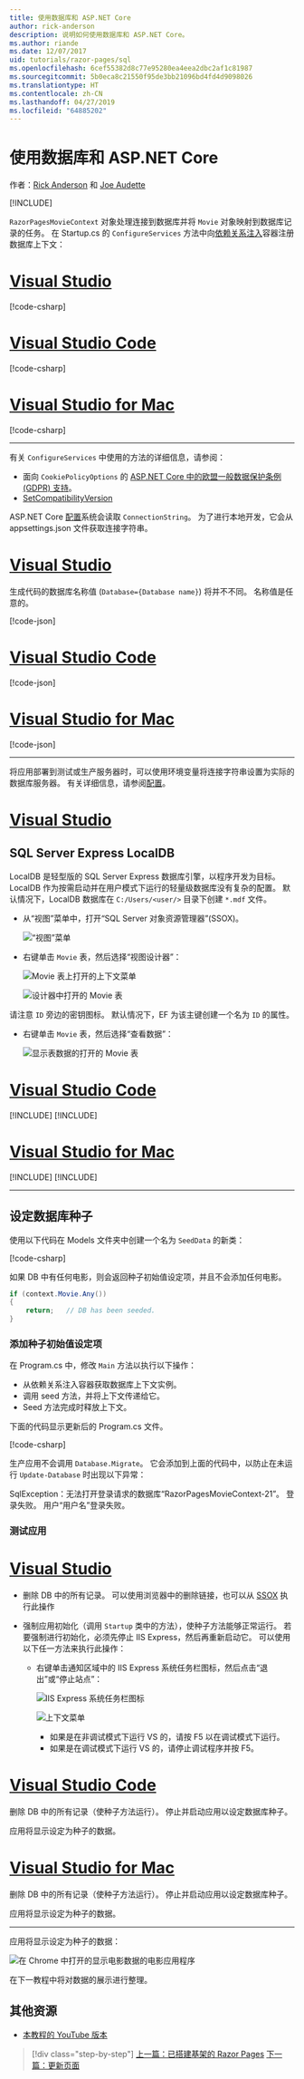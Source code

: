 ```yaml
---
title: 使用数据库和 ASP.NET Core
author: rick-anderson
description: 说明如何使用数据库和 ASP.NET Core。
ms.author: riande
ms.date: 12/07/2017
uid: tutorials/razor-pages/sql
ms.openlocfilehash: 6cef55382d8c77e95280ea4eea2dbc2af1c81987
ms.sourcegitcommit: 5b0eca8c21550f95de3bb21096bd4fd4d9098026
ms.translationtype: HT
ms.contentlocale: zh-CN
ms.lasthandoff: 04/27/2019
ms.locfileid: "64885202"
---
```

# <a name="work-with-a-database-and-aspnet-core"></a>使用数据库和 ASP.NET Core

作者：[Rick Anderson](https://twitter.com/RickAndMSFT) 和 [Joe Audette](https://twitter.com/joeaudette)

[!INCLUDE[](~/includes/rp/download.md)]

`RazorPagesMovieContext` 对象处理连接到数据库并将 `Movie` 对象映射到数据库记录的任务。 在 Startup.cs 的 `ConfigureServices` 方法中向[依赖关系注入](xref:fundamentals/dependency-injection)容器注册数据库上下文：

# <a name="visual-studiotabvisual-studio"></a>[Visual Studio](#tab/visual-studio)

[!code-csharp[](razor-pages-start/sample/RazorPagesMovie22/Startup.cs?name=snippet_ConfigureServices&highlight=15-18)]

# <a name="visual-studio-codetabvisual-studio-code"></a>[Visual Studio Code](#tab/visual-studio-code)

[!code-csharp[](razor-pages-start/sample/RazorPagesMovie22/Startup.cs?name=snippet_UseSqlite&highlight=11-12)]

# <a name="visual-studio-for-mactabvisual-studio-mac"></a>[Visual Studio for Mac](#tab/visual-studio-mac)

[!code-csharp[](razor-pages-start/sample/RazorPagesMovie22/Startup.cs?name=snippet_UseSqlite&highlight=11-12)]

---

有关 `ConfigureServices` 中使用的方法的详细信息，请参阅：

* 面向 `CookiePolicyOptions` 的 [ASP.NET Core 中的欧盟一般数据保护条例 (GDPR) 支持](xref:security/gdpr)。
* [SetCompatibilityVersion](xref:mvc/compatibility-version)

ASP.NET Core [配置](xref:fundamentals/configuration/index)系统会读取 `ConnectionString`。 为了进行本地开发，它会从 appsettings.json 文件获取连接字符串。

# <a name="visual-studiotabvisual-studio"></a>[Visual Studio](#tab/visual-studio)

生成代码的数据库名称值 (`Database={Database name}`) 将并不不同。 名称值是任意的。

[!code-json[](razor-pages-start/sample/RazorPagesMovie22/appsettings.json)]

# <a name="visual-studio-codetabvisual-studio-code"></a>[Visual Studio Code](#tab/visual-studio-code)

[!code-json[](~/tutorials/razor-pages/razor-pages-start/sample/RazorPagesMovie/appsettings_SQLite.json?highlight=8-10)]

# <a name="visual-studio-for-mactabvisual-studio-mac"></a>[Visual Studio for Mac](#tab/visual-studio-mac)

[!code-json[](~/tutorials/razor-pages/razor-pages-start/sample/RazorPagesMovie/appsettings_SQLite.json?highlight=8-10)]

---

将应用部署到测试或生产服务器时，可以使用环境变量将连接字符串设置为实际的数据库服务器。 有关详细信息，请参阅[配置](xref:fundamentals/configuration/index)。

# <a name="visual-studiotabvisual-studio"></a>[Visual Studio](#tab/visual-studio)

## <a name="sql-server-express-localdb"></a>SQL Server Express LocalDB

LocalDB 是轻型版的 SQL Server Express 数据库引擎，以程序开发为目标。 LocalDB 作为按需启动并在用户模式下运行的轻量级数据库没有复杂的配置。 默认情况下，LocalDB 数据库在 `C:/Users/<user/>` 目录下创建 `*.mdf` 文件。

<a name="ssox"></a>
* 从“视图”菜单中，打开“SQL Server 对象资源管理器”(SSOX)。

  ![“视图”菜单](sql/_static/ssox.png)

* 右键单击 `Movie` 表，然后选择“视图设计器”：

  ![Movie 表上打开的上下文菜单](sql/_static/design.png)

  ![设计器中打开的 Movie 表](sql/_static/dv.png)

请注意 `ID` 旁边的密钥图标。 默认情况下，EF 为该主键创建一个名为 `ID` 的属性。

* 右键单击 `Movie` 表，然后选择“查看数据”：

  ![显示表数据的打开的 Movie 表](sql/_static/vd22.png)

# <a name="visual-studio-codetabvisual-studio-code"></a>[Visual Studio Code](#tab/visual-studio-code)

[!INCLUDE[](~/includes/rp/sqlite.md)]
[!INCLUDE[](~/includes/RP-mvc-shared/sqlite-warn.md)]

# <a name="visual-studio-for-mactabvisual-studio-mac"></a>[Visual Studio for Mac](#tab/visual-studio-mac)

[!INCLUDE[](~/includes/rp/sqlite.md)]
[!INCLUDE[](~/includes/RP-mvc-shared/sqlite-warn.md)]

---

## <a name="seed-the-database"></a>设定数据库种子

使用以下代码在 Models 文件夹中创建一个名为 `SeedData` 的新类：

[!code-csharp[](razor-pages-start/sample/RazorPagesMovie22/Models/SeedData.cs?name=snippet_1)]

如果 DB 中有任何电影，则会返回种子初始值设定项，并且不会添加任何电影。

```csharp
if (context.Movie.Any())
{
    return;   // DB has been seeded.
}
```

<a name="si"></a>

### <a name="add-the-seed-initializer"></a>添加种子初始值设定项

在 Program.cs 中，修改 `Main` 方法以执行以下操作：

* 从依赖关系注入容器获取数据库上下文实例。
* 调用 seed 方法，并将上下文传递给它。
* Seed 方法完成时释放上下文。

下面的代码显示更新后的 Program.cs 文件。

[!code-csharp[](razor-pages-start/sample/RazorPagesMovie22/Program.cs)]

生产应用不会调用 `Database.Migrate`。 它会添加到上面的代码中，以防止在未运行 `Update-Database` 时出现以下异常：

SqlException：无法打开登录请求的数据库“RazorPagesMovieContext-21”。 登录失败。
用户“用户名”登录失败。

### <a name="test-the-app"></a>测试应用

# <a name="visual-studiotabvisual-studio"></a>[Visual Studio](#tab/visual-studio)

* 删除 DB 中的所有记录。 可以使用浏览器中的删除链接，也可以从 [SSOX](xref:tutorials/razor-pages/new-field#ssox) 执行此操作
* 强制应用初始化（调用 `Startup` 类中的方法），使种子方法能够正常运行。 若要强制进行初始化，必须先停止 IIS Express，然后再重新启动它。 可以使用以下任一方法来执行此操作：

  * 右键单击通知区域中的 IIS Express 系统任务栏图标，然后点击“退出”或“停止站点”：

    ![IIS Express 系统任务栏图标](../first-mvc-app/working-with-sql/_static/iisExIcon.png)

    ![上下文菜单](sql/_static/stopIIS.png)

    * 如果是在非调试模式下运行 VS 的，请按 F5 以在调试模式下运行。
    * 如果是在调试模式下运行 VS 的，请停止调试程序并按 F5。

# <a name="visual-studio-codetabvisual-studio-code"></a>[Visual Studio Code](#tab/visual-studio-code)

删除 DB 中的所有记录（使种子方法运行）。 停止并启动应用以设定数据库种子。

应用将显示设定为种子的数据。

# <a name="visual-studio-for-mactabvisual-studio-mac"></a>[Visual Studio for Mac](#tab/visual-studio-mac)

删除 DB 中的所有记录（使种子方法运行）。 停止并启动应用以设定数据库种子。

应用将显示设定为种子的数据。

---

应用将显示设定为种子的数据：

![在 Chrome 中打开的显示电影数据的电影应用程序](sql/_static/m55.png)

在下一教程中将对数据的展示进行整理。

## <a name="additional-resources"></a>其他资源

* [本教程的 YouTube 版本](https://youtu.be/A_5ff11sDHY)

> [!div class="step-by-step"]
> [上一篇：已搭建基架的 Razor Pages](xref:tutorials/razor-pages/page)
> [下一篇：更新页面](xref:tutorials/razor-pages/da1)

